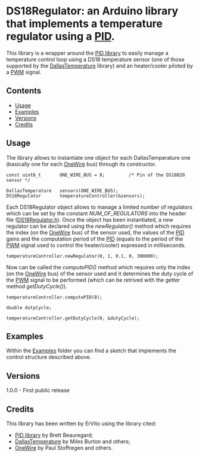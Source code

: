 # DS18Regulator: an Arduino library that implements a temperature regulator using a [PID](https://en.wikipedia.org/wiki/PID_controller).

This library is a wrapper around the [PID library](https://github.com/br3ttb/Arduino-PID-Library/) to easily manage a temperature control loop using a DS18 temperature sensor (one of those supported by the [DallasTemperature](https://github.com/milesburton/Arduino-Temperature-Control-Library) library) and an heater/cooler piloted by a [PWM](https://en.wikipedia.org/wiki/Pulse-width_modulation) signal.

## Contents

- [Usage](#usage)
- [Examples](#examples)
- [Versions](#versions)
- [Credits](#credits)

## Usage

The library allows to instantiate one object for each DallasTemperature one (basically one for each [OneWire](https://github.com/PaulStoffregen/OneWire) bus) through its constructor.
```
const uint8_t       ONE_WIRE_BUS = 8;         /* Pin of the DS18B20 sensor */

DallasTemperature   sensors(ONE_WIRE_BUS);
DS18Regulator       temperatureController(&sensors);
```

Each DS18Regulator object allows to manage a limited number of regulators which can be set by the constant _NUM\_OF\_REGULATORS_ into the header file ([DS18Regulator.h](https://github.com/ErVito/Arduino/blob/master/Libraries/DS18Regulator/DS18Regulator.h)).
Once the object has been instantiated, a new regulator can be declared using the _newRegulator()_ method which requires the index (on the [OneWire](https://github.com/PaulStoffregen/OneWire) bus) of the sensor used, the values of the [PID](https://en.wikipedia.org/wiki/PID_controller) gains and the computation period of the [PID](https://en.wikipedia.org/wiki/PID_controller) (equals to the period of the [PWM](https://en.wikipedia.org/wiki/Pulse-width_modulation) signal used to control the heater/cooler) expressed in milliseconds.
```
temperatureController.newRegulator(0, 1, 0.1, 0, 300000);
```

Now can be called the _computePID()_ method which requires only the index (on the [OneWire](https://github.com/PaulStoffregen/OneWire) bus) of the sensor used and it determines the duty cycle of the [PWM](https://en.wikipedia.org/wiki/Pulse-width_modulation) signal to be performed (which can be retrived with the getter method _getDutyCycle()_).
```
temperatureController.computePID(0);

double dutyCycle;

temperatureController.getDutyCycle(0, &dutyCycle);
```

## Examples
Within the [Examples](https://github.com/ErVito/Arduino/tree/master/libraries/DS18Regulator/examples) folder you can find a sketch that implements the control structure described above.

## Versions
1.0.0 - First public release

## Credits
This library has been written by ErVito using the library cited:
- [PID library](https://github.com/br3ttb/Arduino-PID-Library/) by Brett Beauregard;
- [DallasTemperature](https://github.com/milesburton/Arduino-Temperature-Control-Library) by Miles Burton and others;
- [OneWire](https://github.com/PaulStoffregen/OneWire) by Paul Stoffregen and others.